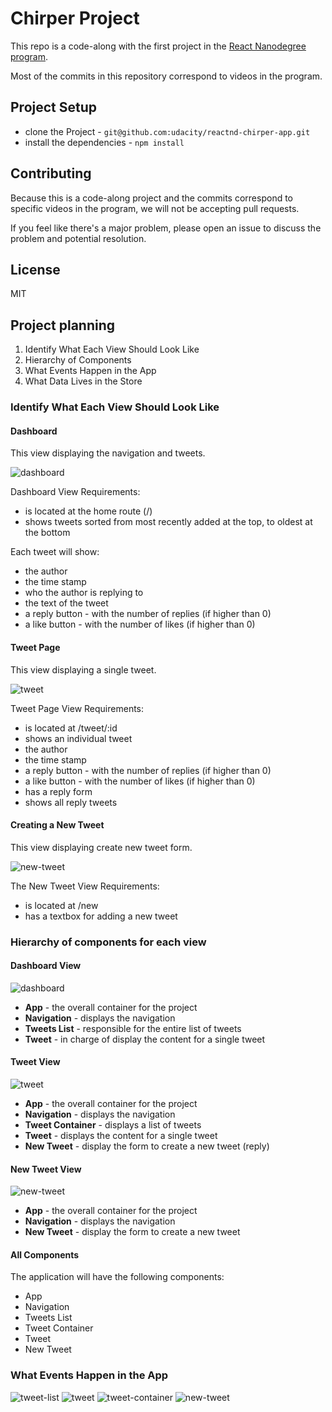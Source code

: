 # Chirper Project

This repo is a code-along with the first project in the [React Nanodegree program](https://www.udacity.com/course/react-nanodegree--nd019).

Most of the commits in this repository correspond to videos in the program.

## Project Setup

* clone the Project - `git@github.com:udacity/reactnd-chirper-app.git`
* install the dependencies - `npm install`

## Contributing

Because this is a code-along project and the commits correspond to specific videos in the program, we will not be accepting pull requests.

If you feel like there's a major problem, please open an issue to discuss the problem and potential resolution.

## License

MIT

## Project planning

1. Identify What Each View Should Look Like
2. Hierarchy of Components
3. What Events Happen in the App
4. What Data Lives in the Store


### Identify What Each View Should Look Like

#### Dashboard

This view displaying the navigation and tweets.

![dashboard](planning/images/views/01-dashboard.jpg)

Dashboard View Requirements:
- is located at the home route (/)
- shows tweets sorted from most recently added at the top, to oldest at the bottom

Each tweet will show:
- the author
- the time stamp
- who the author is replying to
- the text of the tweet
- a reply button - with the number of replies (if higher than 0)
- a like button - with the number of likes (if higher than 0)


#### Tweet Page

This view displaying a single tweet.

![tweet](planning/images/views/02-tweet.jpg)

Tweet Page View Requirements:
- is located at /tweet/:id
- shows an individual tweet
- the author
- the time stamp
- a reply button - with the number of replies (if higher than 0)
- a like button - with the number of likes (if higher than 0)
- has a reply form
- shows all reply tweets


#### Creating a New Tweet

This view displaying create new tweet form.

![new-tweet](planning/images/views/03-new-tweet.jpg)

The New Tweet View Requirements:
- is located at /new
- has a textbox for adding a new tweet


### Hierarchy of components for each view

#### Dashboard View

![dashboard](planning/images/components/01-dashboard.jpg)

- **App** - the overall container for the project
- **Navigation** - displays the navigation
- **Tweets List** - responsible for the entire list of tweets
- **Tweet** - in charge of display the content for a single tweet


#### Tweet View

![tweet](planning/images/components/02-tweet.jpg)

- **App** - the overall container for the project
- **Navigation** - displays the navigation
- **Tweet Container** - displays a list of tweets
- **Tweet** - displays the content for a single tweet
- **New Tweet** - display the form to create a new tweet (reply)


#### New Tweet View

![new-tweet](planning/images/components/03-new-tweet.jpg)

- **App** - the overall container for the project
- **Navigation** - displays the navigation
- **New Tweet** - display the form to create a new tweet


#### All Components
The application will have the following components:

- App
- Navigation
- Tweets List
- Tweet Container
- Tweet
- New Tweet


### What Events Happen in the App


![tweet-list](planning/images/events/01-tweet-list.jpg)
![tweet](planning/images/events/02-tweet.jpg)
![tweet-container](planning/images/events/03-tweet-container.jpg)
![new-tweet](planning/images/events/04-new-tweet.jpg)


